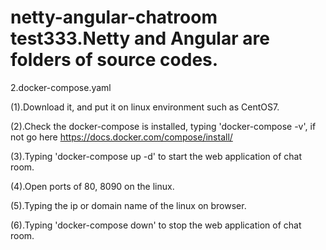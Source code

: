 # netty-angular-chatroom test333.Netty and Angular are folders of source codes.
2.docker-compose.yaml

  (1).Download it, and put it on linux environment such as CentOS7.

  (2).Check the docker-compose is installed, typing 'docker-compose -v', if not go here https://docs.docker.com/compose/install/

  (3).Typing 'docker-compose up -d' to start the web application of chat room.
  
  (4).Open ports of 80, 8090 on the linux.
  
  (5).Typing the ip or domain name of the linux on browser. 

  (6).Typing 'docker-compose down' to stop the web application of chat room.
  
  
